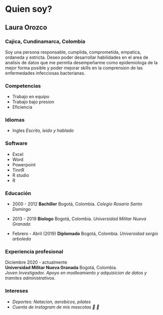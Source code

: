 # Quien soy?
## Laura Orozco


### Cajica, Cundinamarca, Colombia 


<p> Soy una persona responsable, cumplida, comprometida, empatica, ordaneda y estricta. Deseo poder desarrollar habilidades en el area de analisis de datos que me permita desempeñarme como epidemiologa de la mejor forma posible y poder mejorar skills en la comprension de las enfermedades infecciosas bacterianas.<p> 
  
### Competencias

* Trabajo en equipo                 
* Trabajo bajo presion
* Eficiencia 

### Idiomas 

* Ingles *Escrito, leido y hablado* 

### Software

* Excel 
* Word
* Powerpoint
* TinnR 
* R studio
* R 

###  Educación 

* 2000 - 2012 **Bachiller**
  Bogotá, Colombia.    *Colegio Rosario Santo Domingo* 
  
* 2013 - 2019 **Biologo** 
  Bogotá, Colombia.      *Universidad Militar Nueva Granada*
  
* Febrero - Abril (2019) **Diplomado**
  Bogotá, Colombia.                *Universidad sergio arboleda* 
  
### Experiencia profesional 

Diciembre 2020 - actualmente    
**Universidad Militar Nueva Granada** 
Bogotá, Colombia.                
*Joven Investigador. Apoyo en modleamiento y adquisicion              de datos y tramites administrativos.* 

### Intereses 

* *Deportes: Natacion, aerobicos, pilates*
* *Cuenta de instagram de mis mascotas :dog: :hamster:* 
